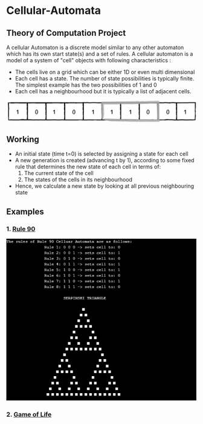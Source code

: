 # Cellular-Automata
## Theory of Computation Project
A cellular Automaton is a discrete model similar to any other automaton which has its own start state(s) and a set of rules. 
A cellular automaton is a model of a system of "cell" objects with following characteristics :

* The cells live on a grid which can be either 1D or even multi dimensional
* Each cell has a state. The number of state possibilities is typically finite. The simplest example has the two possibilities of 1 and 0
* Each cell has a neighbourhood but it is typically a list of adjacent cells.

![CA](https://github.com/Surajpedd/Cellular-Automata/blob/main/Img/CA.jpg)

## Working
<ul>
 <li>An initial state (time t=0) is selected by assigning a state for each cell</li>
 <li>A new generation is created (advancing t by 1), according to some fixed rule that determines the new state of each cell in terms of:
     <ol>
         <li>The current state of the cell</li>
         <li>The states of the cells in its neighbourhood</li>
     </ol>
 </li>
 <li>Hence, we calculate a new state by looking at all previous neighbouring state</li>
</ul>

## Examples

 ### 1. [Rule 90](https://github.com/Surajpedd/Cellular-Automata/blob/main/Rule90.cpp)

![Rule 90](https://github.com/Surajpedd/Cellular-Automata/blob/main/Img/Rule90.jpg)

 ### 2. [Game of Life](https://github.com/Surajpedd/Cellular-Automata/blob/main/GameofLife.cpp)
